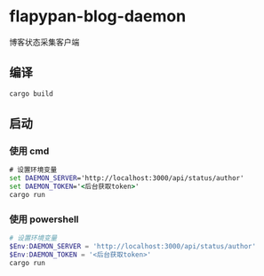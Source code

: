 # flapypan-blog-daemon

博客状态采集客户端

## 编译

```powershell
cargo build
```

## 启动

### 使用 cmd

```cmd
# 设置环境变量
set DAEMON_SERVER='http://localhost:3000/api/status/author'
set DAEMON_TOKEN='<后台获取token>'
cargo run
```

### 使用 powershell

```powershell
# 设置环境变量
$Env:DAEMON_SERVER = 'http://localhost:3000/api/status/author'
$Env:DAEMON_TOKEN = '<后台获取token>'
cargo run
```
